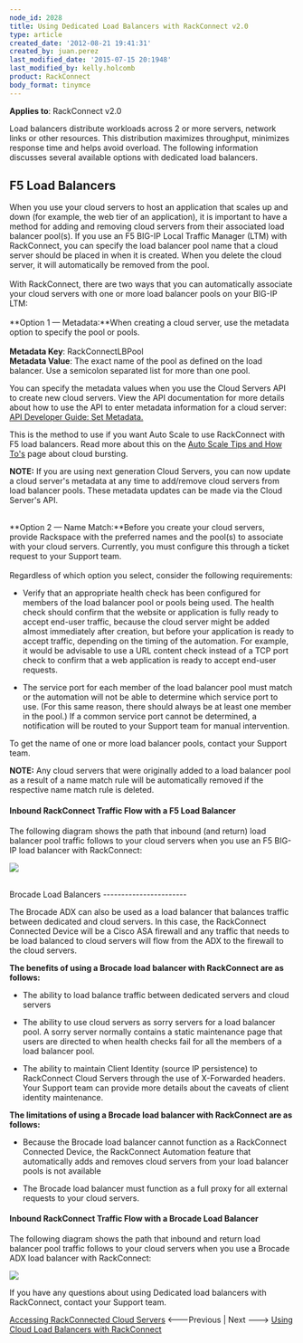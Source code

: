 ```yaml
---
node_id: 2028
title: Using Dedicated Load Balancers with RackConnect v2.0
type: article
created_date: '2012-08-21 19:41:31'
created_by: juan.perez
last_modified_date: '2015-07-15 20:1948'
last_modified_by: kelly.holcomb
product: RackConnect
body_format: tinymce
---
```


**Applies to**: RackConnect v2.0

Load balancers distribute workloads across 2 or more servers, network
links or other resources. This distribution maximizes throughput,
minimizes response time and helps avoid overload. The following
information discusses several available options with dedicated load
balancers.

F5 Load Balancers
-----------------

When you use your cloud servers to host an application that scales up
and down (for example, the web tier of an application), it is important
to have a method for adding and removing cloud servers from their
associated load balancer pool(s). If you use an F5 BIG-IP Local Traffic
Manager (LTM) with RackConnect, you can specify the load balancer pool
name that a cloud server should be placed in when it is created. When
you delete the cloud server, it will automatically be removed from the
pool.<br>
 <br>
 With RackConnect, there are two ways that you can automatically
associate your cloud servers with one or more load balancer pools on
your BIG-IP LTM:<br>
 <br>
 **Option 1 &mdash; Metadata:**When creating a cloud server, use the metadata
option to specify the pool or pools.<br>
 <br>
 **Metadata Key**: RackConnectLBPool<br>
 **Metadata Value**: The exact name of the pool as defined on the load
balancer. Use a semicolon separated list for more than one pool.

You can specify the metadata values when you use the Cloud Servers API
to create new cloud servers. View the API documentation for more details
about how to use the API to enter metadata information for a cloud
server: [API Developer Guide: Set
Metadata.](http://docs.rackspace.com/servers/api/v2/cs-devguide/content/Create_or_Replace_Metadata-d1e5358.html)

This is the method to use if you want Auto Scale to use RackConnect with
F5 load balancers. Read more about this on the [Auto Scale Tips and How
To's](http://www.rackspace.com/knowledge_center/article/rackspace-auto-scale-tips-and-how-tos#cloudBurst)
page about cloud bursting.

**NOTE:**  If you are using next generation Cloud Servers, you can now
update a cloud server's metadata at any time to add/remove cloud servers
from load balancer pools. These metadata updates can be made via the
Cloud Server's API.

<br>
 **Option 2 &mdash; Name Match:**Before you create your cloud servers, provide
Rackspace with the preferred names and the pool(s) to associate with
your cloud servers. Currently, you must configure this through a ticket
request to your Support team.<br>
 <br>
 Regardless of which option you select, consider the following
requirements:

-   Verify that an appropriate health check has been configured for
    members of the load balancer pool or pools being used. The health
    check should confirm that the website or application is fully ready
    to accept end-user traffic, because the cloud server might be added
    almost immediately after creation, but before your application is
    ready to accept traffic, depending on the timing of the automation.
    For example, it would be advisable to use a URL content check
    instead of a TCP port check to confirm that a web application is
    ready to accept end-user requests.

-   The service port for each member of the load balancer pool must
    match or the automation will not be able to determine which service
    port to use. (For this same reason, there should always be at least
    one member in the pool.)  If a common service port cannot be
    determined, a notification will be routed to your Support team for
    manual intervention.

To get the name of one or more load balancer pools, contact your Support
team.

**NOTE:**  Any cloud servers that were originally added to a load
balancer pool as a result of a name match rule will be automatically
removed if the respective name match rule is deleted.

#### Inbound RackConnect Traffic Flow with a F5 Load Balancer

The following diagram shows the path that inbound (and return) load
balancer pool traffic follows to your cloud servers when you use an F5
BIG-IP load balancer with RackConnect:<br>

![](http://www.rackspace.com/knowledge_center/sites/default/files/styles/full_width/public/field/image/RackConnect.F5.TrafficFlow.png)

<br>
 Brocade Load Balancers
-----------------------

The Brocade ADX can also be used as a load balancer that balances
traffic between dedicated and cloud servers. In this case, the
RackConnect Connected Device will be a Cisco ASA firewall and any
traffic that needs to be load balanced to cloud servers will flow from
the ADX to the firewall to the cloud servers.

**The benefits of using  a Brocade load balancer with RackConnect are as
follows:**

-   The ability to load balance traffic between dedicated servers and
    cloud servers

-   The ability to use cloud servers as sorry servers for a load
    balancer pool. A sorry server normally contains a static maintenance
    page that users are directed to when health checks fail for all the
    members of a load balancer pool.

-   The ability to maintain Client Identity (source IP persistence) to
    RackConnect Cloud Servers through the use of X-Forwarded headers.
    Your Support team can provide more details about the caveats of
    client identity maintenance.

**The limitations of using  a Brocade load balancer with RackConnect are
as follows:**

-   Because the Brocade load balancer cannot function as a RackConnect
    Connected Device, the RackConnect Automation feature that
    automatically adds and removes cloud servers from your load balancer
    pools is not available

-   The Brocade load balancer must function as a full proxy for all
    external requests to your cloud servers.

#### Inbound RackConnect Traffic Flow with a Brocade Load Balancer

The following diagram shows the path that inbound and return load
balancer pool traffic follows to your cloud servers when you use a
Brocade ADX load balancer with RackConnect:<br>

![](http://www.rackspace.com/knowledge_center/sites/default/files/styles/full_width/public/field/image/RackConnect.Brocade.TrafficFlow.png)

If you have any questions about using Dedicated load balancers with
RackConnect, contact your Support team.

[Accessing RackConnected Cloud
Servers](http://www.rackspace.com/knowledge_center/article/accessing-rackconnected-cloud-servers)
\<---Previous | Next ---\> [Using Cloud Load Balancers with
RackConnect](http://www.rackspace.com/knowledge_center/article/using-cloud-load-balancers-with-rackconnect)

